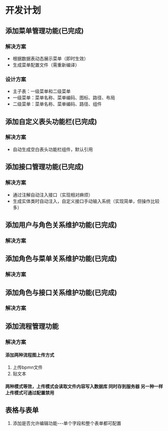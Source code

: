# 开发计划

## 添加菜单管理功能(已完成)
### 解决方案
- 根据数据表动态展示菜单（即时生效）
- 生成菜单配置文件（需重新编译）
### 设计方案
- 主子表：一级菜单和二级菜单
- 一级菜单：菜单名称、菜单编码、图标、路径、布局
- 二级菜单：菜单名称、菜单编码、路径、组件
## 添加自定义表头功能栏(已完成)
### 解决方案
- 自动生成空白表头功能栏组件，默认引用
## 添加接口管理功能(已完成)
### 解决方案
- 通过注解自动注入接口（实现相对麻烦）
- 生成实体类时自动注入，自定义接口手动输入系统（实现简单，但操作比较多）
## 添加用户与角色关系维护功能(已完成)
### 解决方案
## 添加角色与菜单关系维护功能(已完成)
### 解决方案
## 添加角色与接口关系维护功能(已完成)
### 解决方案
## 添加流程管理功能
### 解决方案
#### 添加两种流程图上传方式
1. 上传bpmn文件
2. 贴文本
#### 两种模式等效，上传模式会读取文件内容写入数据库 同时存到服务器 另一种一样 上传模式可通过配置禁用

## 表格与表单
1. 添加是否允许编辑功能---单个字段和整个表单都可配置